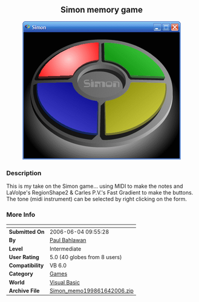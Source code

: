 ﻿<div align="center">

## Simon memory game

<img src="PIC2006641027542141.gif">
</div>

### Description

This is my take on the Simon game... using MIDI to make the notes and LaVolpe's RegionShape2 &amp; Carles P.V.'s Fast Gradient to make the buttons. The tone (midi instrument) can be selected by right clicking on the form.
 
### More Info
 


<span>             |<span>
---                |---
**Submitted On**   |2006-06-04 09:55:28
**By**             |[Paul Bahlawan](https://github.com/Planet-Source-Code/PSCIndex/blob/master/ByAuthor/paul-bahlawan.md)
**Level**          |Intermediate
**User Rating**    |5.0 (40 globes from 8 users)
**Compatibility**  |VB 6\.0
**Category**       |[Games](https://github.com/Planet-Source-Code/PSCIndex/blob/master/ByCategory/games__1-38.md)
**World**          |[Visual Basic](https://github.com/Planet-Source-Code/PSCIndex/blob/master/ByWorld/visual-basic.md)
**Archive File**   |[Simon\_memo199861642006\.zip](https://github.com/Planet-Source-Code/paul-bahlawan-simon-memory-game__1-65560/archive/master.zip)








